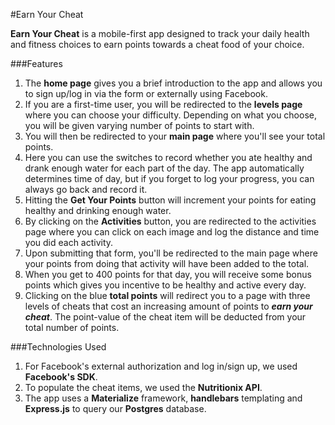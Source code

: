 #Earn Your Cheat

**Earn Your Cheat** is a mobile-first app designed to track your daily health and fitness choices to earn points towards a cheat food of your choice.

###Features
1. The **home page** gives you a brief introduction to the app and allows you to sign up/log in via the form or externally using Facebook.
2. If you are a first-time user, you will be redirected to the **levels page** where you can choose your difficulty. Depending on what you choose, you will be given varying number of points to start with.
3. You will then be redirected to your **main page** where you'll see your total points.
4. Here you can use the switches to record whether you ate healthy and drank enough water for each part of the day. The app automatically determines time of day, but if you forget to log your progress, you can always go back and record it.
5. Hitting the **Get Your Points** button will increment your points for eating healthy and drinking enough water.
6. By clicking on the **Activities** button, you are redirected to the activities page where you can click on each image and log the distance and time you did each activity. 
7. Upon submitting that form, you'll be redirected to the main page where your points from doing that activity will have been added to the total.
8. When you get to 400 points for that day, you will receive some bonus points which gives you incentive to be healthy and active every day.
9. Clicking on the blue **total points** will redirect you to a page with three levels of cheats that cost an increasing amount of points to ***earn your cheat***. The point-value of the cheat item will be deducted from your total number of points.


###Technologies Used
1. For Facebook's external authorization and log in/sign up, we used **Facebook's SDK**.
2. To populate the cheat items, we used the **Nutritionix API**.
3. The app uses a **Materialize** framework, **handlebars** templating and **Express.js** to query our **Postgres** database.
